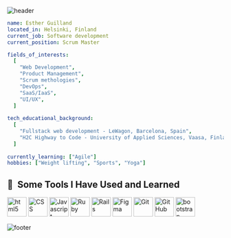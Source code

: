 ![header](https://capsule-render.vercel.app/api?type=waving&color=e8f4ea&height=200&section=header&text=Hello&fontSize=60)


```yaml
name: Esther Guilland
located_in: Helsinki, Finland
current_job: Software development
current_position: Scrum Master

fields_of_interests:
  [
    "Web Development",
    "Product Management", 
    "Scrum methologies",
    "DevOps",
    "SaaS/IaaS",
    "UI/UX",
  ]
  
tech_educational_background:
  [
    "Fullstack web development - LeWagon, Barcelona, Spain",
    "H2C Highway to Code - University of Applied Sciences, Vaasa, Finland",
  ]
  
currently_learning: ["Agile"]
hobbies: ["Weight lifting", "Sports", "Yoga"]

```

<h2> 🚀 &nbsp;Some Tools I Have Used and Learned</h2>
<p align="left">
<img src="https://cdn.jsdelivr.net/gh/devicons/devicon/icons/html5/html5-original.svg" alt="html5" width="45" height="45"/>
<img src="https://cdn.jsdelivr.net/gh/devicons/devicon/icons/css3/css3-original.svg" alt="CSS" width="45" height="45"/>
<img src="https://cdn.jsdelivr.net/gh/devicons/devicon/icons/javascript/javascript-original.svg" alt="Javascript" width="45" height="45"/>
<img src="https://cdn.jsdelivr.net/gh/devicons/devicon/icons/ruby/ruby-original.svg" alt="Ruby" width="45" height="45"/>
<img src="https://cdn.jsdelivr.net/gh/devicons/devicon/icons/rails/rails-original-wordmark.svg" alt="Rails" width="45" height="45"/>
<img src="https://cdn.jsdelivr.net/gh/devicons/devicon/icons/figma/figma-original.svg" alt="Figma" width="45"height="45"/>
<img src="https://cdn.jsdelivr.net/gh/devicons/devicon/icons/git/git-original.svg" alt="Git" width="45"height="45"/>
<img src="https://cdn.jsdelivr.net/gh/devicons/devicon/icons/github/github-original.svg" alt="GitHub" width="45"height="45"/>
<img src="https://cdn.jsdelivr.net/gh/devicons/devicon/icons/bootstrap/bootstrap-original.svg"alt="bootstrap" width="45" height="45"/>
          
</p>

![footer](https://capsule-render.vercel.app/api?section=footer)

